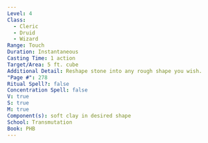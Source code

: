 ```yaml
---
Level: 4
Class:
  - Cleric
  - Druid
  - Wizard
Range: Touch
Duration: Instantaneous
Casting Time: 1 action
Target/Area: 5 ft. cube
Additional Detail: Reshape stone into any rough shape you wish.
"Page #": 278
Ritual Spell?: false
Concentration Spell: false
V: true
S: true
M: true
Component(s): soft clay in desired shape
School: Transmutation
Book: PHB
---
```

